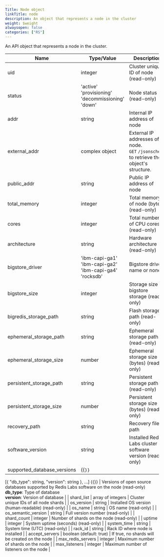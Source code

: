 ```yaml
---
Title: Node object
linkTitle: node
description: An object that represents a node in the cluster
weight: $weight
alwaysopen: false
categories: ["RS"]
---
```


An API object that represents a node in the cluster.

| Name | Type/Value | Description |
|------|------------|-------------|
| uid                | integer         | Cluster unique ID of node (read-only) |
| status             | 'active'<br />'provisioning'<br />'decommissioning'<br />'down' | Node status (read-only) |
| addr               | string          | Internal IP address of node  |
| external_addr      | complex object  | External IP addresses of node. `GET`&nbsp;`/jsonschema` to retrieve the object's structure. |
| public_addr        | string          | Public IP address of node    |
| total_memory       | integer         | Total memory of node (bytes) (read-only) |
| cores              | integer         | Total number of CPU cores (read-only) |
| architecture       | string          | Hardware architecture (read-only) |
| bigstore_driver    | 'ibm-capi-ga1'<br />'ibm-capi-ga2'<br />'ibm-capi-ga4'<br />'rocksdb' | Bigstore driver name or none |
| bigstore_size      | integer         | Storage size of bigstore storage (read-only) |
| bigredis_storage_path | string       | Flash storage path (read-only) |
| ephemeral_storage_path | string      | Ephemeral storage path (read-only) |
| ephemeral_storage_size | number     | Ephemeral storage size (bytes) (read-only) |
| persistent_storage_path | string     | Persistent storage path (read-only) |
| persistent_storage_size | number    | Persistent storage size (bytes) (read- only) |
| recovery_path      | string          | Recovery files path          |
| software_version   | string          | Installed Redis Labs cluster software version (read-only) |
| supported_database_versions | {{<code>}}
[{
  "db_type": string,
  "version": string
}, ...]
{{</code>}} | Versions of open source databases supported by Redis Labs software on the node (read-only)<br />**db_type**: Type of database<br />**version**: Version of database |
| shard_list         | array of integers | Cluster unique IDs of all node shards |
| os_version         | string          | Installed OS version (human-readable) (read-only) |
| os_name            | string          | OS name (read-only)     |
| os_semantic_version | string         | Full version number (read-only) |
| shard_count        | integer         | Number of shards on the node (read-only) |
| uptime             | integer         | System uptime (seconds) (read-only) |
| system_time        | string          | System time (UTC) (read-only) |
| rack_id            | string          | Rack ID where node is installed |
| accept_servers     | boolean (default:&nbsp;true) | If true, no shards will be created on the node |
| max_redis_servers  | integer         | Maximum number of shards on the node |
| max_listeners      | integer         | Maximum number of listeners on the node |
